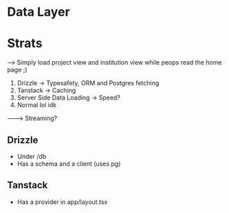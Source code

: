 # Data Layer

# Strats

--> Simply load project view and institution view while peops read the home page ;)

1. Drizzle -> Typesafety, ORM and Postgres fetching
2. Tanstack -> Caching
3. Server Side Data Loading -> Speed?
4. Normal lol idk

---> Streaming?

## Drizzle

- Under /db
- Has a schema and a client (uses pg)

## Tanstack

- Has a provider in app/layout.tsx
